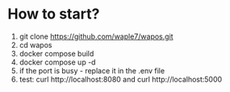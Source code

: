 # How to start?
1) git clone https://github.com/waple7/wapos.git
2) cd wapos
3) docker compose build
4) docker compose up -d
5) if the port is busy - replace it in the .env file
6) test: curl http://localhost:8080 and curl http://localhost:5000
